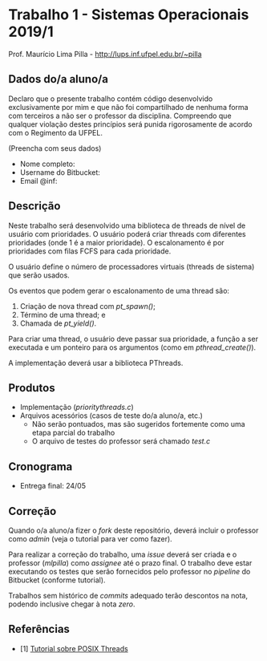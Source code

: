 # Trabalho 1 - Sistemas Operacionais 2019/1
Prof. Maurício Lima Pilla - http://lups.inf.ufpel.edu.br/~pilla

## Dados do/a aluno/a

Declaro que o presente trabalho contém código desenvolvido exclusivamente por mim e que não foi compartilhado de nenhuma forma com terceiros a não ser o professor da disciplina. Compreendo que qualquer violação destes princípios será punida rigorosamente de acordo com o Regimento da UFPEL.

(Preencha com seus dados)

- Nome completo: 
- Username do Bitbucket: 
- Email @inf: 

## Descrição

Neste trabalho será desenvolvido uma biblioteca de threads de nível de usuário com prioridades. O usuário poderá criar threads com diferentes prioridades (onde 1 é a maior prioridade). O escalonamento é por prioridades com filas FCFS para cada prioridade. 

O usuário define o número de processadores virtuais (threads de sistema) que serão usados. 

Os eventos que podem gerar o escalonamento de uma thread são:

1. Criação de nova thread com _pt_spawn()_;
2. Término de uma thread; e
3. Chamada de _pt_yield()_.

Para criar uma thread, o usuário deve passar sua prioridade, a função a ser executada e um ponteiro para os argumentos (como em _pthread_create()_).

A implementação deverá usar a biblioteca PThreads.


## Produtos

* Implementação (*prioritythreads.c*)
* Arquivos acessórios (casos de teste do/a aluno/a, etc.)
	* Não serão pontuados, mas são sugeridos fortemente como uma etapa parcial do trabalho
	* O arquivo de testes do professor será chamado _test.c_

## Cronograma

* Entrega final: 24/05


## Correção

Quando o/a aluno/a fizer o _fork_ deste repositório, deverá incluir o professor como _admin_ (veja o tutorial para ver como fazer).

Para realizar a correção do trabalho, uma _issue_ deverá ser criada e o professor (_mlpilla_) como _assignee_ até o prazo final. O trabalho deve estar executando os testes que serão fornecidos pelo professor no _pipeline_ do Bitbucket (conforme tutorial).

Trabalhos sem histórico de _commits_ adequado terão descontos na nota, podendo inclusive chegar à nota _zero_.


## Referências


* [1] [Tutorial sobre POSIX Threads](https://computing.llnl.gov/tutorials/pthreads/)

